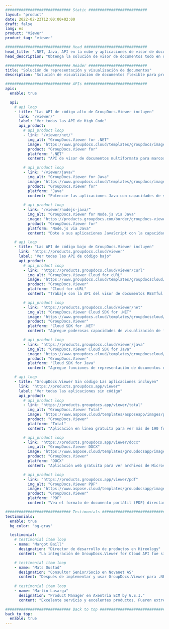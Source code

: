 ```yaml
---
############################# Static ##########################
layout: "product"
date: 2022-02-23T12:00:00+02:00
draft: false
lang: es
product: "Viewer"
product_tag: "viewer"

############################# Head ############################
head_title: ".NET, Java, API en la nube y aplicaciones de visor de documentos en línea de GroupDocs"
head_description: "Obtenga la solución de visor de documentos todo en uno para aplicaciones .NET, Java y en la nube. Vea formatos de documentos comunes en línea usando la función simple de arrastrar y soltar."

############################# Header ##########################
title: "Solución de representación y visualización de documentos"
description: "Solución de visualización de documentos flexible para programadores y profesionales para representar y mostrar formatos de archivo ampliamente utilizados en cualquier lugar."

############################# APIs ############################
apis:
  enable: true

  api:
    # api loop
    - title: "Las API de código alto de GroupDocs.Viewer incluyen"
      link: "/viewer/"
      label: "Ver todas las API de High Code"
      api_product:
        # api_product loop
        - link: "/viewer/net/"
          img_alt: "GroupDocs.Viewer for .NET"
          image: "https://www.groupdocs.cloud/templates/groupdocs/images/product-logos/groupdocs-viewer-net.png"
          product: "GroupDocs.Viewer for"
          platform: ".NET"
          content: "API de visor de documentos multiformato para marcos .NET y Mono para representar más de 190 formatos de archivo populares desde sus aplicaciones."

        # api_product loop
        - link: "/viewer/java/"
          img_alt: "GroupDocs.Viewer for Java"
          image: "https://www.groupdocs.cloud/templates/groupdocs/images/product-logos/groupdocs-viewer-java.png"
          product: "GroupDocs.Viewer for"
          platform: "Java"
          content: "Potencie las aplicaciones Java con capacidades de visualización y representación de documentos para mostrar una amplia gama de documentos, imágenes y diagramas."
        
        # api_product loop
        - link: "/viewer/nodejs-java/"
          img_alt: "GroupDocs.Viewer for Node.js via Java"
          image: "https://products.groupdocs.com/border/groupdocs-viewer-nodejs-java.svg"
          product: "GroupDocs.Viewer for"
          platform: "Node.js via Java"
          content: "Dote a sus aplicaciones JavaScript con la capacidad de mostrar diversos documentos de Microsoft Office, PDF e imágenes para una experiencia de usuario atractiva."

    # api loop
    - title: "Las API de código bajo de GroupDocs.Viewer incluyen"
      link: "https://products.groupdocs.cloud/viewer"
      label: "Ver todas las API de código bajo"
      api_product:
        # api_product loop
        - link: "https://products.groupdocs.cloud/viewer/curl"
          img_alt: "GroupDocs.Viewer Cloud for cURL"
          image: "https://www.groupdocs.cloud/templates/groupdocscloud/images/sdk/272x272/groupdocs_viewer-for-curl.png"
          product: "GroupDocs.Viewer"
          platform: "Cloud for cURL"
          content: "Trabaje con la API del visor de documentos RESTful de cURL para representar y mostrar rápidamente Microsoft Office, PDF y otros formatos de archivo comunes en sus aplicaciones."

        # api_product loop
        - link: "https://products.groupdocs.cloud/viewer/net"
          img_alt: "GroupDocs.Viewer Cloud SDK for .NET"
          image: "https://www.groupdocs.cloud/templates/groupdocscloud/images/sdk/272x272/groupdocs_viewer-for-net.png"
          product: "GroupDocs.Viewer"
          platform: "Cloud SDK for .NET"
          content: "Agregue poderosas capacidades de visualización de formatos de documentos en aplicaciones .NET usando Cloud SDK para .NET. Ver documentos en HTML, PDF o como imagen."

        # api_product loop
        - link: "https://products.groupdocs.cloud/viewer/java"
          img_alt: "GroupDocs.Viewer Cloud SDK for Java"
          image: "https://www.groupdocs.cloud/templates/groupdocscloud/images/sdk/272x272/groupdocs_viewer-for-java.png"
          product: "GroupDocs.Viewer"
          platform: "Cloud SDK for Java"
          content: "Agregue funciones de representación de documentos de alta fidelidad a sus aplicaciones Java con SDK de visor de documentos especialmente diseñado para Java."

    # api loop
    - title: "GroupDocs.Viewer Sin código Las aplicaciones incluyen" 
      link: "https://products.groupdocs.app/viewer"
      label: "Ver todas las aplicaciones sin código"
      api_product:
        # api_product loop
        - link: "https://products.groupdocs.app/viewer/total"
          img_alt: "GroupDocs.Viewer Total"
          image: "https://www.aspose.cloud/templates/asposeapp/images/products/logo/aspose_viewer-app.png"
          product: "GroupDocs.Viewer"
          platform: "Total"
          content: "Aplicación en línea gratuita para ver más de 190 formatos de archivo desde cualquier navegador de su elección."

        # api_product loop
        - link: "https://products.groupdocs.app/viewer/docx"
          img_alt: "GroupDocs.Viewer DOCX"
          image: "https://www.aspose.cloud/templates/groupdocsapp/images/products/logo/groupdocs_words-app.png"
          product: "GroupDocs.Viewer"
          platform: "DOCX"
          content: "Aplicación web gratuita para ver archivos de Microsoft Word en línea desde cualquier dispositivo."

        # api_product loop
        - link: "https://products.groupdocs.app/viewer/pdf"
          img_alt: "GroupDocs.Viewer PDF"
          image: "https://www.aspose.cloud/templates/groupdocsapp/images/products/logo/groupdocs_pdf-app.png"
          product: "GroupDocs.Viewer"
          platform: "PDF"
          content: "Vea el formato de documento portátil (PDF) directamente desde su navegador web."

############################# Testimonials ###############################
testimonials:
  enable: true
  bg_color: "bg-gray"

  testimonial:
    # testimonial item loop
    - name: "Margot Baill"
      designation: "Director de desarrollo de productos en Hireology"
      content: "La integración de GroupDocs.Viewer for Cloud API fue simple con su fantástico Ruby SDK. No hay muchas empresas que estén dispuestas a trabajar con nosotros en lo que queremos. Es una gran asociación."

    # testimonial item loop
    - name: "Mats Oustad"
      designation: "Consultor Senior/Socio en Novanet AS"
      content: "Después de implementar y usar GroupDocs.Viewer para .NET en el proyecto, parece estar funcionando muy bien. He probado con una gran cantidad de documentos y hasta ahora todo bien. Todo lo que le he arrojado se ve muy bien y se ve tan bien como lo haría en un visor de PDF o MS Word."
              
    # testimonial item loop
    - name: "Martin Lasarga"
      designation: "Product Manager en Axentria ECM by G.S.I."
      content: "Excelente servicio y excelentes productos. Fueron extremadamente útiles y receptivos durante el proceso de implementación de GroupDocs.Viewer para .NET, no puedo recomendarlos lo suficiente."

############################# Back to top ###############################
back_to_top:
  enable: true
---
```

